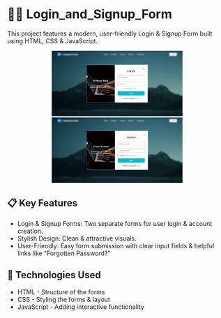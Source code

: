 # 🧑‍💻 Login_and_Signup_Form
<p>This project features a modern, user-friendly Login & Signup Form built using HTML, CSS & JavaScript.</p>
<div align="center">
  <img src="README images/login.png" alt="Login" width="300px" height="150px">
   <img src="README images/signup.png" alt="Signup" width="300px" height="150px">
</div>

<h2>📋 Key Features</h2>
<ul>
  <li>Login & Signup Forms: Two separate forms for user login & account creation.</li>
  <li>Stylish Design: Clean & attractive visuals.</li>
  <li>User-Friendly: Easy form submission with clear input fields & helpful links like "Forgotten Password?"</li>
</ul>

<h2>🚀 Technologies Used</h2>
<ul>
  <li>HTML - Structure of the forms</li>
  <li>CSS - Styling the forms & layout</li>
  <li>JavaScript - Adding interactive functionality</li>
</ul>
